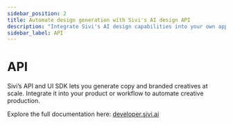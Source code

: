 ```yaml
---
sidebar_position: 2
title: Automate design generation with Sivi's AI design API
description: "Integrate Sivi's AI design capabilities into your own applications and workflows."
sidebar_label: API
---
```


# API

Sivi’s API and UI SDK lets you generate copy and branded creatives at scale. Integrate it into your product or workflow to automate creative production.

Explore the full documentation here: <a href="https://developer.sivi.ai/">developer.sivi.ai</a>

